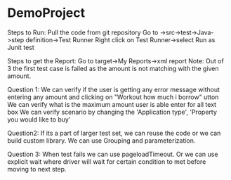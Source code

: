 # DemoProject
Steps to Run:
Pull the code from git repository
Go to ->src->test->Java->step definition->Test Runner
Right click on Test Runner->select Run as Junit test

Steps to get the Report:
Go to target->My Reports->xml report
Note: Out of 3 the first test case is failed as the amount is not matching with the given amount.

Question 1:
We can verify if the user is getting any error message without entering any amount and clicking on "Workout how much i borrow" utton
We can verify what is the maximum amount user is able enter for all text box
We can verify scenario by changing the 'Application type', 'Property you would like to buy'

Question2:
If its a part of larger test set, we can reuse the code or we can build custom library. We can use Grouping and parameterization.

Question 3:
When test fails we can use pageloadTimeout. Or we can use explicit wait where driver will wait for certain condition to met before moving to next step.


